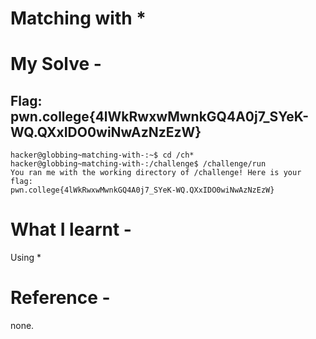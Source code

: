 # Matching with *

# My Solve -
## Flag: pwn.college{4lWkRwxwMwnkGQ4A0j7_SYeK-WQ.QXxIDO0wiNwAzNzEzW}

```
hacker@globbing~matching-with-:~$ cd /ch*
hacker@globbing~matching-with-:/challenge$ /challenge/run
You ran me with the working directory of /challenge! Here is your flag:
pwn.college{4lWkRwxwMwnkGQ4A0j7_SYeK-WQ.QXxIDO0wiNwAzNzEzW}
```

# What I learnt -

Using * 

# Reference - 

none.
